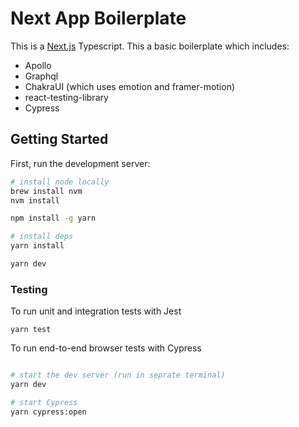 # Next App Boilerplate

This is a [Next.js](https://nextjs.org/) Typescript. This a basic boilerplate which includes:

- Apollo
- Graphql
- ChakraUI (which uses emotion and framer-motion)
- react-testing-library
- Cypress

## Getting Started

First, run the development server:

```bash
# install node locally
brew install nvm
nvm install

npm install -g yarn

# install deps
yarn install

yarn dev
```

### Testing

To run unit and integration tests with Jest

```
yarn test
```

To run end-to-end browser tests with Cypress

```bash

# start the dev server (run in seprate terminal)
yarn dev

# start Cypress
yarn cypress:open

```
